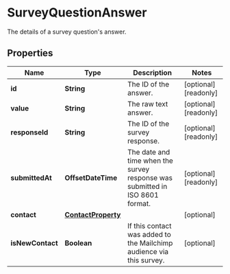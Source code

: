

# SurveyQuestionAnswer

The details of a survey question's answer.

## Properties

| Name | Type | Description | Notes |
|------------ | ------------- | ------------- | -------------|
|**id** | **String** | The ID of the answer. |  [optional] [readonly] |
|**value** | **String** | The raw text answer. |  [optional] [readonly] |
|**responseId** | **String** | The ID of the survey response. |  [optional] [readonly] |
|**submittedAt** | **OffsetDateTime** | The date and time when the survey response was submitted in ISO 8601 format. |  [optional] [readonly] |
|**contact** | [**ContactProperty**](ContactProperty.md) |  |  [optional] |
|**isNewContact** | **Boolean** | If this contact was added to the Mailchimp audience via this survey. |  [optional] |



